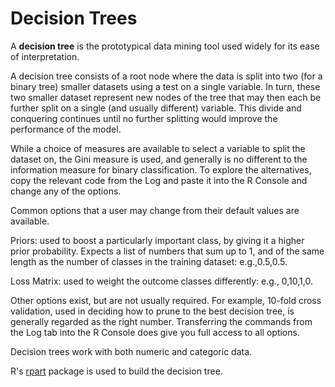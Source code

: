 # Decision Trees

A **decision tree** is the prototypical data mining tool used widely
for its ease of interpretation. 

A decision tree consists of a root node where the data is split into
two (for a binary tree) smaller datasets using a test on a single
variable. In turn, these two smaller dataset represent new nodes of
the tree that may then each be further split on a single (and usually
different) variable. This divide and conquering continues until no
further splitting would improve the performance of the model.

While a choice of measures are available to select a variable to split
the dataset on, the Gini measure is used, and generally is no
different to the information measure for binary classification. To
explore the alternatives, copy the relevant code from the Log and
paste it into the R Console and change any of the options.

Common options that a user may change from their default values are
available.

Priors: used to boost a particularly important class, by giving it a
higher prior probability. Expects a list of numbers that sum up to 1,
and of the same length as the number of classes in the training dataset:
e.g.,0.5,0.5.

Loss Matrix: used to weight the outcome classes differently:
e.g., 0,10,1,0.

Other
options exist, but are not usually required. For example, 10-fold
cross validation, used in deciding how to prune to the best decision
tree, is generally regarded as the right number. Transferring the
commands from the Log tab into the R Console does give you full access
to all options.

Decision trees work with both numeric and categoric data.

R's [rpart](https://www.rdocumentation.org/packages/rpart) package is
used to build the decision tree.
